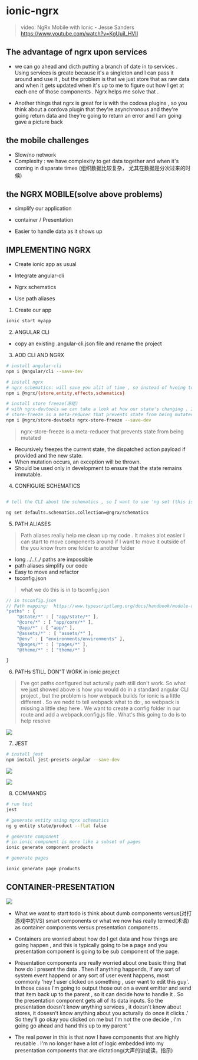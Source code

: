# ionic-ngrx

> video: NgRx Mobile with Ionic - Jesse Sanders
> https://www.youtube.com/watch?v=KgUuiI_HVII

## The advantage of ngrx upon services

* we can go ahead and dicth putting a branch of date in to services . Using services is greate because it's a singleton and I can pass it around and use it , but the problem is that we just store that as raw data and when it gets updated when it's up to me to figure out how I get at each one of those components . Ngrx helps me solve that . 

* Another things that ngrx is great for is with the codova plugins , so you think about a cordova plugin that they're asynchronous and they're going return data and they're going to return an error and I  am going gave a picture back 

## the mobile challenges

* Slow/no network
* Complexity : we have complexity to get data together and when it's coming  in disparate times (组织数据比较复杂， 尤其在数据是分次过来的时候)

## the NGRX MOBILE(solve above problems)

* simplify our application

* container / Presentation 

* Easier to handle data as it shows up

## IMPLEMENTING NGRX

* Create ionic app as usual

* Integrate angular-cli

* Ngrx schematics

* Use path aliases

1. Create our app


```bash
ionic start myapp

```

2. ANGULAR CLI

* copy an existing .angular-cli.json file and rename the project

3. ADD CLI AND NGRX

```bash
# install angular-cli
npm i @angular/cli --save-dev

# install ngrx
# ngrx schematics: will save you alit of time , so instead of hveing to generate out model, actions, reducer, effects yourself, it's going to give you a baseline to work with  
npm i @ngrx/{store,entity,effects,schematics}

# install store freeze(冻结)
# with ngrx-devtools we can take a look at how our state's changing . If we're doing ngrx, it's a really a mandate(正式命令) you should have the dev tools and you need to see how your state changing and you need to make sure you states not getting mutated (突变)
# store-freeze is a meta-reducer that prevents state from being mutated, it'll make sure that it you do mutate it , instead of it just kind of silently failing on you it'll go ahead and throw an error and let you know that you mutated state and you need to probably fix you reducer 
npm i @ngrx/store-devtools ngrx-store-freeze --save-dev

```

> ngrx-store-freeze is a meta-reducer that prevents state from being mutated

* Recursively freezes the current state, the dispatched action payload if provided and the new state.
* When mutation occurs, an exception will be thrown.
* Should be used only in development to ensure that the state remains immutable.


4. CONFIGURE SCHEMATICS

```bash

# tell the CLI about the schematics , so I want to use 'ng set (this is part of the CLI, and this alows me to change one of the settings)' to change my defaults for the setting . we want to change my defaults for the schematics collection to point to ngrx schematics . So that'll support angular schematics plus it'll support our ngrx schematics   

ng set defaults.schematics.collection=@ngrx/schematics

```

5. PATH ALIASES

> Path aliases really help me clean up my code . It makes alot easier I can start to move components around if I want to move it outside of the you know from one folder to another folder 

* long ../../../ paths are impossible
* path aliases simplify our code
* Easy to move and refactor
* tsconfig.json

> what we do this is in to tsconfig.json 

```js
// in tsconfig.json
// Path mapping:  https://www.typescriptlang.org/docs/handbook/module-resolution.html 
"paths" : {
    "@state/*" : [ "app/state/*" ],
    "@core/*" : [ "app/core/*" ],
    "@app/*" : [ "app/" ],
    "@assets/*" : [ "assets/*" ],
    "@env" : [ "environments/environments" ],
    "@pages/*" : [ "pages/*" ],
    "@theme/*" : [ "theme/*" ]

}

```

6. PATHs STILL DON"T WORK in ionic project

> I've got paths configured but acturally path still don't work. So what we just showed above is how you would do in a standard angular CLI project , but the problem is how webpack builds for ionic is a little different . So we nedd to tell webpack what to do , so webpack is missing a little step here . We want to create a config folder in our route and add a webpack.config.js file . What's this going to do is to help resolve 

![](./images/webpack-configure.jpg)


7. JEST

```bash
# install jest
npm install jest-presets-angular --save-dev

```

![](./images/jest-configure.jpg)

![](./images/jest-setup.jpg)

8. COMMANDS

```bash
# run test
jest

# generate entity using ngrx schematics
ng g entity state/product --flat false

# generate component 
# in ionic component is more like a subset of pages 
ionic generate component products

# generate pages

ionic generate page products

```

## CONTAINER-PRESENTATION

![](./images/container-presentation.jpg)

* What we want to start todo is think about dumb components versus(对打游戏中的VS) smart components or what we now has really termed(术语) as container components versus presentation components . 

* Containers are worried about how do I get data and how things are going happen , and this is typically going to be a page and  you presentation component is going to be sub component of the page. 

* Presentation components are really worried about one basic thing that how do I present the data . Then if anything happends, if any sort of system event happend or any sort of user event happens, most commonly 'hey ! user clicked on something , user want to edit this guy'. In those cases I'm going to output those out on a event emitter and send that item back up to the parent , so it can decide how to handle it . So the presentation component gets all of its data inputs.  So the presentation doesn't know anything services , it doesn't know about stores, it dosesn't know anything about you acturally do once it clicks .' So they'll go okay you clicked on me but I'm not the one decide , I'm going go ahead and hand this up to my parent '

* The real power in this is that now I have components that are highly reusable . I'm no longer have a lot of logic embedded into my presentation components that are dictationg(大声的讲或读，指示) 



